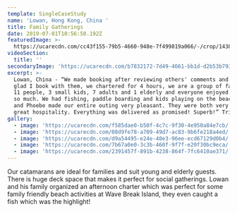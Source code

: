 ```yaml
---
template: SingleCaseStudy
name: 'Lowan, Hong Kong, China '
title: Family Gatherings
date: 2019-07-01T10:56:50.192Z
featuredImage: >-
  https://ucarecdn.com/cc43f155-79b5-4660-948e-7f499819a066/-/crop/1438x919/97,149/-/preview/
videoSection:
  title: ''
secondaryImage: 'https://ucarecdn.com/b7832172-7d49-4661-bb1d-d2b53b79366e/'
excerpt: >-
  Lowan, China - “We made booking after reviewing others' comments and I am so
  glad I book with them, we chartered for 4 hours, we are a group of family with
  11 people, 3 small kids, 7 adults and 1 elderly and everyone enjoyed the trip
  so much. We had fishing, paddle boarding and kids playing on the beach. Steve
  and Phoebe made our entire outing very pleasant. They were both very nice with
  great hospitality. Everything was delivered as promised! Superb!” TripAdvisor 
gallery:
  - image: 'https://ucarecdn.com/f585dae0-b50f-4c7c-9f30-4e950a84e7cb/'
  - image: 'https://ucarecdn.com/08d9fe78-a709-49d7-ac83-9b6fe218a4ed/'
  - image: 'https://ucarecdn.com/d9a54495-e24e-40e3-96ee-ecd67129d0b4/'
  - image: 'https://ucarecdn.com/7b67a0e0-3c3b-460f-9f7f-e20f30bc9eca/'
  - image: 'https://ucarecdn.com/2391457f-891b-4238-864f-7fc6410ae371/'
---
```

Our catamarans are ideal for families and suit young and elderly guests. There is huge deck space that makes it perfect for social gatherings. Lowan and his family organized an afternoon charter which was perfect for some family friendly beach activities at Wave Break Island, they even caught a fish which was the highlight!
